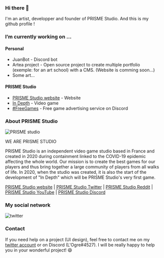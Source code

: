 ### Hi there 👋
I'm an artist, developper and founder of PRISME Studio. And this is my github profile !

### I’m currently working on ...
#### Personal
- JuanBot - Discord bot
- Artea project - Open source project to create multiple portfolio (exemple: for an art school) with a CMS. (Website is comming soon...)
- Some art...

#### PRISME Studio
- [PRISME Studio website](https://prismestudio.github.io/) - Website
- [In Depth](https://prismestudio.github.io/en/indepth) - Video game
- [#FreeGames](https://prismestudio.github.io/freegames) - Free game advertising service on Discord

### About PRISME Studio
![PRISME studio](https://prismestudio.github.io/images/L0001.webp)

WE ARE PRISME STUDIO

PRISME Studio is an independent video game studio based in France and created in 2020 during containment linked to the COVID-19 epidemic affecting the whole world.
Our mission is to create the best games for our players and thus bring together a large community of players from all walks of life.
In 2020, when the studio was created, it is also the start of the development of "In Depth" which will be PRISME Studio's very first game.


[PRISME Studio website](https://prismestudio.github.io) | [PRISME Studio Twitter](https://twitter.com/PRISMEstudio_) | [PRISME Studio Reddit](https://www.reddit.com/r/PRISMEStudio/) | [PRISME Studio YouTube](https://www.youtube.com/channel/UCO4Ttl-uHtC393F7wQi9OtA) | [PRISME Studio Discord](https://discord.gg/9WRekQQ)

### My social network

[<img align="left" alt="twitter" src="https://img.shields.io/badge/twitter-%231DA1F2.svg?&style=for-the-badge&logo=twitter&logoColor=white" />](https://twitter.com/TM_LOgre) <br/>

### Contact
If you need help on a project (UI design), feel free to contact me on my [twitter account](https://twitter.com/TM_LOgre) or on Discord (L'Ogre#4527).
I will be really happy to help you in your wonderful project! 😄

<!--
- 🔭 I’m currently working on ...
- 🌱 I’m currently learning ...
- 👯 I’m looking to collaborate on ...
- 🤔 I’m looking for help with ...
- 💬 Ask me about ...
- 📫 How to reach me: ...
- 😄 Pronouns: ...
- ⚡ Fun fact: ...
-->
